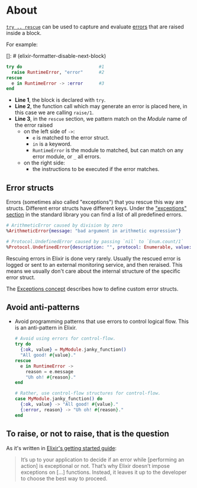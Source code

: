 # About

[`try .. rescue`][docs-try] can be used to capture and evaluate [errors][errors] that are raised inside a block.

For example:

[]: # (elixir-formatter-disable-next-block)

```elixir
try do                             #1
  raise RuntimeError, "error"      #2
rescue
  e in RuntimeError -> :error      #3
end
```

- **Line 1**, the block is declared with `try`.
- **Line 2**, the function call which may generate an error is placed here, in this case we are calling `raise/1`.
- **Line 3**, in the `rescue` section, we pattern match on the _Module_ name of the error raised
  - on the left side of `->`:
    - `e` is matched to the error struct.
    - `in` is a keyword.
    - `RuntimeError` is the module to matched, but can match on any error module, or `_` all errors.
  - on the right side:
    - the instructions to be executed if the error matches.

## Error structs

Errors (sometimes also called "exceptions") that you rescue this way are structs.
Different error structs have different keys.
Under the ["exceptions" section][argument-error] in the standard library you can find a list of all predefined errors.

```elixir
# ArithmeticError caused by division by zero
%ArithmeticError{message: "bad argument in arithmetic expression"}

# Protocol.UndefinedError caused by passing `nil` to `Enum.count/1`
%Protocol.UndefinedError{description: "", protocol: Enumerable, value: nil}
```

Rescuing errors in Elixir is done very rarely.
Usually the rescued error is logged or sent to an external monitoring service, and then reraised.
This means we usually don't care about the internal structure of the specific error struct.

The [Exceptions concept][exercism-exceptions] describes how to define custom error structs.

## Avoid anti-patterns

- Avoid programming patterns that use errors to control logical flow. This is an anti-pattern in Elixir.

  ```elixir
  # Avoid using errors for control-flow.
  try do
    {:ok, value} = MyModule.janky_function()
    "All good! #{value}."
  rescue
    e in RuntimeError ->
      reason = e.message
      "Uh oh! #{reason}."
  end

  # Rather, use control-flow structures for control-flow.
  case MyModule.janky_function() do
    {:ok, value} -> "All good! #{value}."
    {:error, reason} -> "Uh oh! #{reason}."
  end
  ```

## To raise, or not to raise, that is the question

As it's written in [Elixir's getting started guide][getting-started]:

> It’s up to your application to decide if an error while [performing an action] is exceptional or not. That’s why Elixir doesn’t impose exceptions on [...] functions. Instead, it leaves it up to the developer to choose the best way to proceed.

[getting-started]: https://hexdocs.pm/elixir/try-catch-and-rescue.html
[errors]: https://hexdocs.pm/elixir/try-catch-and-rescue.html#errors
[docs-try]: https://hexdocs.pm/elixir/Kernel.SpecialForms.html#try/1
[argument-error]: https://hexdocs.pm/elixir/ArgumentError.html#content
[exercism-exceptions]: https://exercism.org/tracks/elixir/concepts/exceptions
